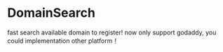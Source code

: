 # DomainSearch
fast search available domain to register!
now only support godaddy, you could implementation other platform！
